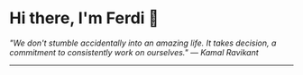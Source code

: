 <h1>Hi there, I'm Ferdi 👋</h1>

<p><em>
  "We don't stumble accidentally into an amazing life. It takes decision, a commitment to consistently work on ourselves." — Kamal Ravikant
</em></p>

---
